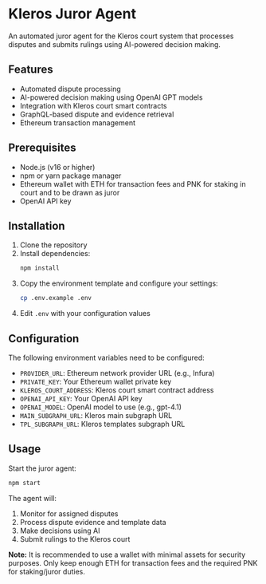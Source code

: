 # Kleros Juror Agent

An automated juror agent for the Kleros court system that processes disputes and submits rulings using AI-powered decision making.

## Features

- Automated dispute processing
- AI-powered decision making using OpenAI GPT models
- Integration with Kleros court smart contracts
- GraphQL-based dispute and evidence retrieval
- Ethereum transaction management

## Prerequisites

- Node.js (v16 or higher)
- npm or yarn package manager
- Ethereum wallet with ETH for transaction fees and PNK for staking in court and to be drawn as juror
- OpenAI API key

## Installation

1. Clone the repository
2. Install dependencies:
   ```bash
   npm install
   ```
3. Copy the environment template and configure your settings:
   ```bash
   cp .env.example .env
   ```
4. Edit `.env` with your configuration values

## Configuration

The following environment variables need to be configured:

- `PROVIDER_URL`: Ethereum network provider URL (e.g., Infura)
- `PRIVATE_KEY`: Your Ethereum wallet private key
- `KLEROS_COURT_ADDRESS`: Kleros court smart contract address
- `OPENAI_API_KEY`: Your OpenAI API key
- `OPENAI_MODEL`: OpenAI model to use (e.g., gpt-4.1)
- `MAIN_SUBGRAPH_URL`: Kleros main subgraph URL
- `TPL_SUBGRAPH_URL`: Kleros templates subgraph URL

## Usage

Start the juror agent:

```bash
npm start
```

The agent will:
1. Monitor for assigned disputes
2. Process dispute evidence and template data
3. Make decisions using AI
4. Submit rulings to the Kleros court

**Note:** It is recommended to use a wallet with minimal assets for security purposes. Only keep enough ETH for transaction fees and the required PNK for staking/juror duties.
